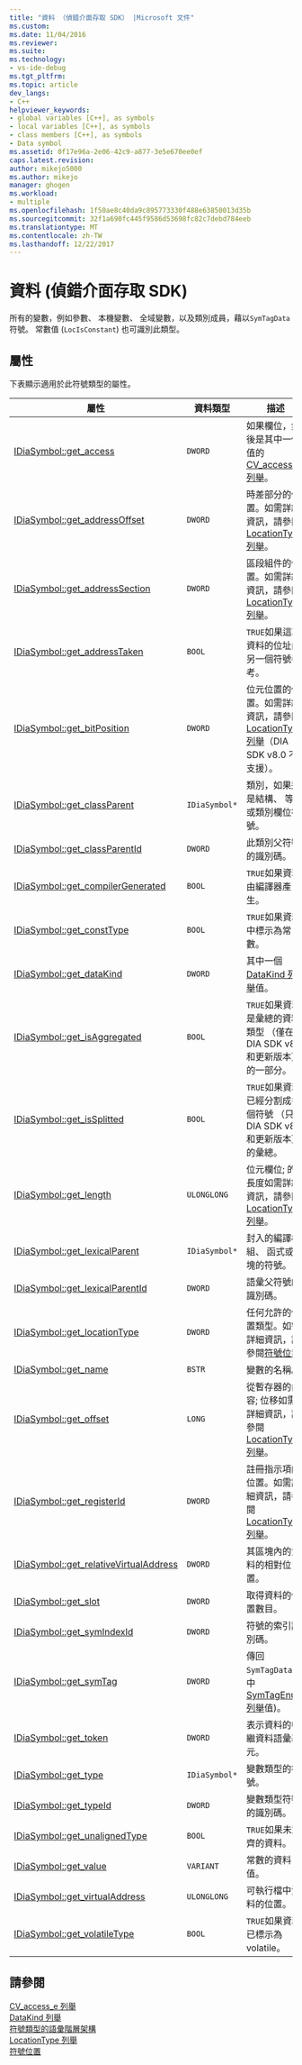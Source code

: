```yaml
---
title: "資料 （偵錯介面存取 SDK） |Microsoft 文件"
ms.custom: 
ms.date: 11/04/2016
ms.reviewer: 
ms.suite: 
ms.technology:
- vs-ide-debug
ms.tgt_pltfrm: 
ms.topic: article
dev_langs:
- C++
helpviewer_keywords:
- global variables [C++], as symbols
- local variables [C++], as symbols
- class members [C++], as symbols
- Data symbol
ms.assetid: 0f17e96a-2e06-42c9-a877-3e5e670ee0ef
caps.latest.revision: 
author: mikejo5000
ms.author: mikejo
manager: ghogen
ms.workload:
- multiple
ms.openlocfilehash: 1f50ae8c40da9c895773330f488e63850013d35b
ms.sourcegitcommit: 32f1a690fc445f9586d53698fc82c7debd784eeb
ms.translationtype: MT
ms.contentlocale: zh-TW
ms.lasthandoff: 12/22/2017
---
```

# <a name="data-debug-interface-access-sdk"></a>資料 (偵錯介面存取 SDK)
所有的變數，例如參數、 本機變數、 全域變數，以及類別成員，藉以`SymTagData`符號。 常數值 (`LocIsConstant`) 也可識別此類型。  
  
## <a name="properties"></a>屬性  
 下表顯示適用於此符號類型的屬性。  
  
|屬性|資料類型|描述|  
|--------------|---------------|-----------------|  
|[IDiaSymbol::get_access](../../debugger/debug-interface-access/idiasymbol-get-access.md)|`DWORD`|如果欄位，然後是其中一個值的[CV_access_e 列舉](../../debugger/debug-interface-access/cv-access-e.md)。|  
|[IDiaSymbol::get_addressOffset](../../debugger/debug-interface-access/idiasymbol-get-addressoffset.md)|`DWORD`|時差部分的位置。如需詳細資訊，請參閱[LocationType 列舉](../../debugger/debug-interface-access/locationtype.md)。|  
|[IDiaSymbol::get_addressSection](../../debugger/debug-interface-access/idiasymbol-get-addresssection.md)|`DWORD`|區段組件的位置。如需詳細資訊，請參閱[LocationType 列舉](../../debugger/debug-interface-access/locationtype.md)。|  
|[IDiaSymbol::get_addressTaken](../../debugger/debug-interface-access/idiasymbol-get-addresstaken.md)|`BOOL`|`TRUE`如果這項資料的位址由另一個符號參考。|  
|[IDiaSymbol::get_bitPosition](../../debugger/debug-interface-access/idiasymbol-get-bitposition.md)|`DWORD`|位元位置的位置。如需詳細資訊，請參閱[LocationType 列舉](../../debugger/debug-interface-access/locationtype.md)（DIA SDK v8.0 不支援）。|  
|[IDiaSymbol::get_classParent](../../debugger/debug-interface-access/idiasymbol-get-classparent.md)|`IDiaSymbol*`|類別，如果這是結構、 等位或類別欄位符號。|  
|[IDiaSymbol::get_classParentId](../../debugger/debug-interface-access/idiasymbol-get-classparentid.md)|`DWORD`|此類別父符號的識別碼。|  
|[IDiaSymbol::get_compilerGenerated](../../debugger/debug-interface-access/idiasymbol-get-compilergenerated.md)|`BOOL`|`TRUE`如果資料由編譯器產生。|  
|[IDiaSymbol::get_constType](../../debugger/debug-interface-access/idiasymbol-get-consttype.md)|`BOOL`|`TRUE`如果資料中標示為常數。|  
|[IDiaSymbol::get_dataKind](../../debugger/debug-interface-access/idiasymbol-get-datakind.md)|`DWORD`|其中一個[DataKind 列舉](../../debugger/debug-interface-access/datakind.md)值。|  
|[IDiaSymbol::get_isAggregated](../../debugger/debug-interface-access/idiasymbol-get-isaggregated.md)|`BOOL`|`TRUE`如果資料是彙總的資料類型 （僅在 DIA SDK v8.0 和更新版本） 的一部分。|  
|[IDiaSymbol::get_isSplitted](../../debugger/debug-interface-access/idiasymbol-get-issplitted.md)|`BOOL`|`TRUE`如果資料已經分割成多個符號 （只在 DIA SDK v8.0 和更新版本） 的彙總。|  
|[IDiaSymbol::get_length](../../debugger/debug-interface-access/idiasymbol-get-length.md)|`ULONGLONG`|位元欄位; 的長度如需詳細資訊，請參閱[LocationType 列舉](../../debugger/debug-interface-access/locationtype.md)。|  
|[IDiaSymbol::get_lexicalParent](../../debugger/debug-interface-access/idiasymbol-get-lexicalparent.md)|`IDiaSymbol*`|封入的編譯模組、 函式或區塊的符號。|  
|[IDiaSymbol::get_lexicalParentId](../../debugger/debug-interface-access/idiasymbol-get-lexicalparentid.md)|`DWORD`|語彙父符號的識別碼。|  
|[IDiaSymbol::get_locationType](../../debugger/debug-interface-access/idiasymbol-get-locationtype.md)|`DWORD`|任何允許的位置類型。如需詳細資訊，請參閱[符號位置](../../debugger/debug-interface-access/symbol-locations.md)|  
|[IDiaSymbol::get_name](../../debugger/debug-interface-access/idiasymbol-get-name.md)|`BSTR`|變數的名稱。|  
|[IDiaSymbol::get_offset](../../debugger/debug-interface-access/idiasymbol-get-offset.md)|`LONG`|從暫存器的內容; 位移如需詳細資訊，請參閱[LocationType 列舉](../../debugger/debug-interface-access/locationtype.md)。|  
|[IDiaSymbol::get_registerId](../../debugger/debug-interface-access/idiasymbol-get-registerid.md)|`DWORD`|註冊指示項的位置。如需詳細資訊，請參閱[LocationType 列舉](../../debugger/debug-interface-access/locationtype.md)。|  
|[IDiaSymbol::get_relativeVirtualAddress](../../debugger/debug-interface-access/idiasymbol-get-relativevirtualaddress.md)|`DWORD`|其區塊內的資料的相對位置。|  
|[IDiaSymbol::get_slot](../../debugger/debug-interface-access/idiasymbol-get-slot.md)|`DWORD`|取得資料的位置數目。|  
|[IDiaSymbol::get_symIndexId](../../debugger/debug-interface-access/idiasymbol-get-symindexid.md)|`DWORD`|符號的索引識別碼。|  
|[IDiaSymbol::get_symTag](../../debugger/debug-interface-access/idiasymbol-get-symtag.md)|`DWORD`|傳回`SymTagData`(其中[SymTagEnum 列舉](../../debugger/debug-interface-access/symtagenum.md)值)。|  
|[IDiaSymbol::get_token](../../debugger/debug-interface-access/idiasymbol-get-token.md)|`DWORD`|表示資料的中繼資料語彙基元。|  
|[IDiaSymbol::get_type](../../debugger/debug-interface-access/idiasymbol-get-type.md)|`IDiaSymbol*`|變數類型的符號。|  
|[IDiaSymbol::get_typeId](../../debugger/debug-interface-access/idiasymbol-get-typeid.md)|`DWORD`|變數類型符號的識別碼。|  
|[IDiaSymbol::get_unalignedType](../../debugger/debug-interface-access/idiasymbol-get-unalignedtype.md)|`BOOL`|`TRUE`如果未對齊的資料。|  
|[IDiaSymbol::get_value](../../debugger/debug-interface-access/idiasymbol-get-value.md)|`VARIANT`|常數的資料值。|  
|[IDiaSymbol::get_virtualAddress](../../debugger/debug-interface-access/idiasymbol-get-virtualaddress.md)|`ULONGLONG`|可執行檔中資料的位置。|  
|[IDiaSymbol::get_volatileType](../../debugger/debug-interface-access/idiasymbol-get-volatiletype.md)|`BOOL`|`TRUE`如果資料已標示為 volatile。|  
  
## <a name="see-also"></a>請參閱  
 [CV_access_e 列舉](../../debugger/debug-interface-access/cv-access-e.md)   
 [DataKind 列舉](../../debugger/debug-interface-access/datakind.md)   
 [符號類型的語彙階層架構](../../debugger/debug-interface-access/lexical-hierarchy-of-symbol-types.md)   
 [LocationType 列舉](../../debugger/debug-interface-access/locationtype.md)   
 [符號位置](../../debugger/debug-interface-access/symbol-locations.md)